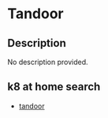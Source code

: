 # Tandoor

## Description

No description provided.

## k8 at home search

- [tandoor](https://nanne.dev/k8s-at-home-search/#/tandoor)
